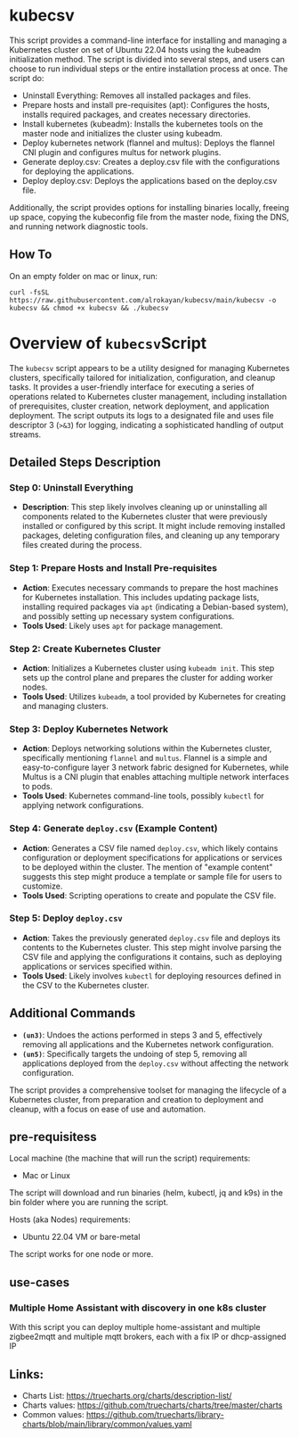 # kubecsv

This script provides a command-line interface for installing and managing a Kubernetes cluster on set of Ubuntu 22.04 hosts using the kubeadm initialization method. The script is divided into several steps, and users can choose to run individual steps or the entire installation process at once. The script do:
- Uninstall Everything: Removes all installed packages and files.
- Prepare hosts and install pre-requisites (apt): Configures the hosts, installs required packages, and creates necessary directories.
- Install kubernetes (kubeadm): Installs the kubernetes tools on the master node and initializes the cluster using kubeadm.
- Deploy kubernetes network (flannel and multus): Deploys the flannel CNI plugin and configures multus for network plugins.
- Generate deploy.csv: Creates a deploy.csv file with the configurations for deploying the applications.
- Deploy deploy.csv: Deploys the applications based on the deploy.csv file.

Additionally, the script provides options for installing binaries locally, freeing up space, copying the kubeconfig file from the master node, fixing the DNS, and running network diagnostic tools.

## How To
On an empty folder on mac or linux, run:

```
curl -fsSL https://raw.githubusercontent.com/alrokayan/kubecsv/main/kubecsv -o kubecsv && chmod +x kubecsv && ./kubecsv
```

# Overview of `kubecsv`Script

The `kubecsv` script appears to be a utility designed for managing Kubernetes clusters, specifically tailored for initialization, configuration, and cleanup tasks. It provides a user-friendly interface for executing a series of operations related to Kubernetes cluster management, including installation of prerequisites, cluster creation, network deployment, and application deployment. The script outputs its logs to a designated file and uses file descriptor 3 (`>&3`) for logging, indicating a sophisticated handling of output streams.

## Detailed Steps Description

### Step 0: Uninstall Everything
- **Description**: This step likely involves cleaning up or uninstalling all components related to the Kubernetes cluster that were previously installed or configured by this script. It might include removing installed packages, deleting configuration files, and cleaning up any temporary files created during the process.

### Step 1: Prepare Hosts and Install Pre-requisites
- **Action**: Executes necessary commands to prepare the host machines for Kubernetes installation. This includes updating package lists, installing required packages via `apt` (indicating a Debian-based system), and possibly setting up necessary system configurations.
- **Tools Used**: Likely uses `apt` for package management.

### Step 2: Create Kubernetes Cluster
- **Action**: Initializes a Kubernetes cluster using `kubeadm init`. This step sets up the control plane and prepares the cluster for adding worker nodes.
- **Tools Used**: Utilizes `kubeadm`, a tool provided by Kubernetes for creating and managing clusters.

### Step 3: Deploy Kubernetes Network
- **Action**: Deploys networking solutions within the Kubernetes cluster, specifically mentioning `flannel` and `multus`. Flannel is a simple and easy-to-configure layer 3 network fabric designed for Kubernetes, while Multus is a CNI plugin that enables attaching multiple network interfaces to pods.
- **Tools Used**: Kubernetes command-line tools, possibly `kubectl` for applying network configurations.

### Step 4: Generate `deploy.csv` (Example Content)
- **Action**: Generates a CSV file named `deploy.csv`, which likely contains configuration or deployment specifications for applications or services to be deployed within the cluster. The mention of "example content" suggests this step might produce a template or sample file for users to customize.
- **Tools Used**: Scripting operations to create and populate the CSV file.

### Step 5: Deploy `deploy.csv`
- **Action**: Takes the previously generated `deploy.csv` file and deploys its contents to the Kubernetes cluster. This step might involve parsing the CSV file and applying the configurations it contains, such as deploying applications or services specified within.
- **Tools Used**: Likely involves `kubectl` for deploying resources defined in the CSV to the Kubernetes cluster.

## Additional Commands

- **`(un3)`**: Undoes the actions performed in steps 3 and 5, effectively removing all applications and the Kubernetes network configuration.
- **`(un5)`**: Specifically targets the undoing of step 5, removing all applications deployed from the `deploy.csv` without affecting the network configuration.

The script provides a comprehensive toolset for managing the lifecycle of a Kubernetes cluster, from preparation and creation to deployment and cleanup, with a focus on ease of use and automation.

## pre-requisitess
Local machine (the machine that will run the script) requirements:
- Mac or Linux

The script will download and run binaries (helm, kubectl, jq and k9s) in the bin folder where you are running the script. 

Hosts (aka Nodes) requirements:
- Ubuntu 22.04 VM or bare-metal

The script works for one node or more.

## use-cases

### Multiple Home Assistant with discovery in one k8s cluster
With this script you can deploy multiple home-assistant and multiple zigbee2mqtt and multiple mqtt brokers, each with a fix IP or dhcp-assigned IP

## Links:
- Charts List: https://truecharts.org/charts/description-list/
- Charts values: https://github.com/truecharts/charts/tree/master/charts
- Common values: https://github.com/truecharts/library-charts/blob/main/library/common/values.yaml

